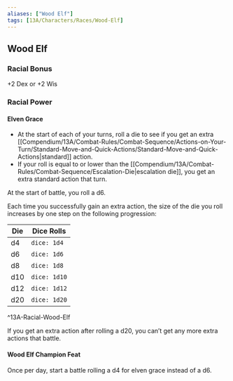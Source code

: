 ```yaml
---
aliases: ["Wood Elf"]
tags: [13A/Characters/Races/Wood-Elf]
---
```


## Wood Elf

### Racial Bonus

+2 Dex or +2 Wis

### Racial Power

#### Elven Grace

- At the start of each of your turns, roll a die to see if you get an extra [[Compendium/13A/Combat-Rules/Combat-Sequence/Actions-on-Your-Turn/Standard-Move-and-Quick-Actions/Standard-Move-and-Quick-Actions|standard]] action.
- If your roll is equal to or lower than the [[Compendium/13A/Combat-Rules/Combat-Sequence/Escalation-Die|escalation die]], you get an extra standard action that turn.

At the start of battle, you roll a d6.

Each time you successfully gain an extra action, the size of the die you roll increases by one step on the following progression:

| Die  | Dice Rolls |
| ---- | ------------- |
| d4 | `dice: 1d4`   |
| d6   | `dice: 1d6`   |
| d8   | `dice: 1d8`   |
| d10  | `dice: 1d10`  |
| d12  | `dice: 1d12`  |
| d20  | `dice: 1d20`              |    
^13A-Racial-Wood-Elf

If you get an extra action after rolling a d20, you can’t get any more extra actions that battle.

#### Wood Elf Champion Feat

Once per day, start a battle rolling a d4 for elven grace instead of a d6.
